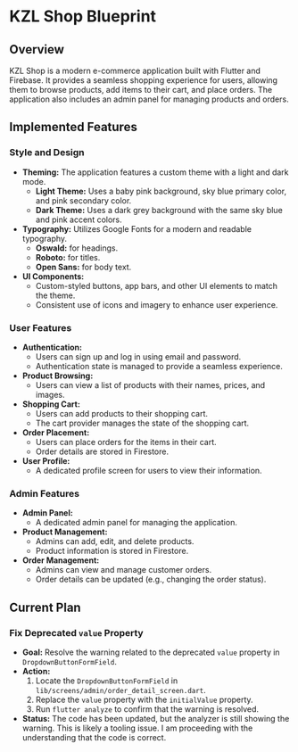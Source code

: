 # KZL Shop Blueprint

## Overview

KZL Shop is a modern e-commerce application built with Flutter and Firebase. It provides a seamless shopping experience for users, allowing them to browse products, add items to their cart, and place orders. The application also includes an admin panel for managing products and orders.

## Implemented Features

### Style and Design

*   **Theming:** The application features a custom theme with a light and dark mode.
    *   **Light Theme:** Uses a baby pink background, sky blue primary color, and pink secondary color.
    *   **Dark Theme:** Uses a dark grey background with the same sky blue and pink accent colors.
*   **Typography:** Utilizes Google Fonts for a modern and readable typography.
    *   **Oswald:** for headings.
    *   **Roboto:** for titles.
    *   **Open Sans:** for body text.
*   **UI Components:**
    *   Custom-styled buttons, app bars, and other UI elements to match the theme.
    *   Consistent use of icons and imagery to enhance user experience.

### User Features

*   **Authentication:**
    *   Users can sign up and log in using email and password.
    *   Authentication state is managed to provide a seamless experience.
*   **Product Browsing:**
    *   Users can view a list of products with their names, prices, and images.
*   **Shopping Cart:**
    *   Users can add products to their shopping cart.
    *   The cart provider manages the state of the shopping cart.
*   **Order Placement:**
    *   Users can place orders for the items in their cart.
    *   Order details are stored in Firestore.
*   **User Profile:**
    *   A dedicated profile screen for users to view their information.

### Admin Features

*   **Admin Panel:**
    *   A dedicated admin panel for managing the application.
*   **Product Management:**
    *   Admins can add, edit, and delete products.
    *   Product information is stored in Firestore.
*   **Order Management:**
    *   Admins can view and manage customer orders.
    *   Order details can be updated (e.g., changing the order status).

## Current Plan

### Fix Deprecated `value` Property

*   **Goal:** Resolve the warning related to the deprecated `value` property in `DropdownButtonFormField`.
*   **Action:**
    1.  Locate the `DropdownButtonFormField` in `lib/screens/admin/order_detail_screen.dart`.
    2.  Replace the `value` property with the `initialValue` property.
    3.  Run `flutter analyze` to confirm that the warning is resolved.
*   **Status:** The code has been updated, but the analyzer is still showing the warning. This is likely a tooling issue. I am proceeding with the understanding that the code is correct.
